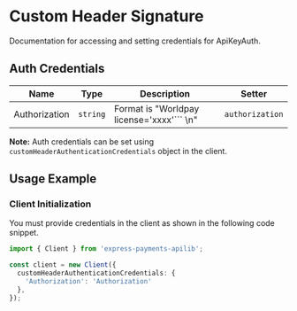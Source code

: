 
# Custom Header Signature



Documentation for accessing and setting credentials for ApiKeyAuth.

## Auth Credentials

| Name | Type | Description | Setter |
|  --- | --- | --- | --- |
| Authorization | `string` | Format is "Worldpay license='xxxx'``` \n" | `authorization` |



**Note:** Auth credentials can be set using `customHeaderAuthenticationCredentials` object in the client.

## Usage Example

### Client Initialization

You must provide credentials in the client as shown in the following code snippet.

```ts
import { Client } from 'express-payments-apilib';

const client = new Client({
  customHeaderAuthenticationCredentials: {
    'Authorization': 'Authorization'
  },
});
```


